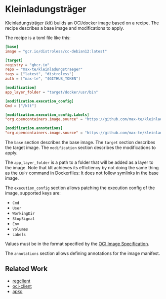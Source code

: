 # Kleinladungsträger

Kleinladungsträger (klt) builds an OCI/docker image based on a recipe.
The recipe describes a base image and modifications to apply.

The recipe is a toml file like this:

```toml
[base]
image = "gcr.io/distroless/cc-debian12:latest"

[target]
registry = "ghcr.io"
repo = "max-te/kleinladungstraeger"
tags = ["latest", "distroless"]
auth = ["max-te", "$GITHUB_TOKEN"]

[modification]
app_layer_folder = "target/docker/usr/bin"

[modification.execution_config]
Cmd = ["/klt"]

[modification.execution_config.Labels]
"org.opencontainers.image.source" = "https://github.com/max-te/kleinladungstraeger"

[modification.annotations]
"org.opencontainers.image.source" = "https://github.com/max-te/kleinladungstraeger"

```

The `base` section describes the base image.
The `target` section describes the target image.
The `modification` section describes the modifications to apply.

The `app_layer_folder` is a path to a folder that will be added as a layer to the image.
Note that klt achieves its effictiency by not doing the same thing as the `COPY` command in Dockerfiles:
It does not follow symlinks in the base image.

The `execution_config` section allows patching the execution config of the image,
supported keys are:

- `Cmd`
- `User`
- `WorkingDir`
- `StopSignal`
- `Env`
- `Volumes`
- `Labels`

Values must be in the format specified by the [OCI Image Specification](https://github.com/opencontainers/image-spec/blob/c05acf7eb327dae4704a4efe01253a0e60af6b34/config.md?plain=1#L131-L209).

The `annotations` section allows defining annotations for the image manifest.

## Related Work

- [regclient](https://github.com/regclient/regclient)
- [oci-client](https://github.com/oras-project/rust-oci-client)
- [apko](https://github.com/chainguard-dev/apko)
